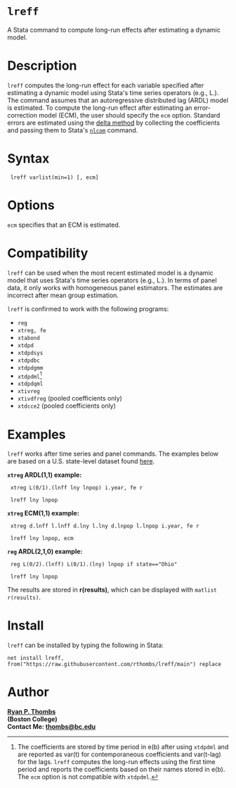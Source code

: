 # `lreff`
A Stata command to compute long-run effects after estimating a dynamic model.

# Description 
`lreff` computes the long-run effect for each variable specified after estimating a dynamic model
using Stata's time series operators (e.g., L.). The command assumes that an autoregressive distributed
lag (ARDL) model is estimated. To compute the long-run effect after estimating an error-correction model
(ECM), the user should specify the `ecm` option. Standard errors are estimated using the [delta method](https://www.stata.com/support/faqs/statistics/delta-method/) 
by collecting the coefficients and passing 
them to Stata's [`nlcom`](https://www.stata.com/manuals/rnlcom.pdf) command. 

# Syntax

     lreff varlist(min=1) [, ecm]

# Options

`ecm` specifies that an ECM is estimated.

# Compatibility

`lreff` can be used when the most recent estimated model is a dynamic model that uses Stata's time series
operators (e.g., L.). In terms of panel data, it only works with homogeneous panel estimators. The estimates are
incorrect after mean group estimation. 

`lreff` is confirmed to work with the following programs: 

- `reg` 
- `xtreg, fe` 
- `xtabond`
- `xtdpd`
- `xtdpdsys`
- `xtdpdbc` 
- `xtdpdgmm`
- `xtdpdml`[^1]
- `xtdpdqml` 
- `xtivreg`
- `xtivdfreg` (pooled coefficients only) 
- `xtdcce2` (pooled coefficients only)

[^1]: The coefficients are stored by time period in e(b) after using `xtdpdml` and are reported as var(t) for
contemporaneous coefficients and var(t-lag) for the lags. `lreff` computes the long-run effects using the 
first time period and reports the coefficients based on their names stored in e(b). The `ecm` option is not compatible
with `xtdpdml`.

# Examples

`lreff` works after time series and panel commands. The examples below are based on a U.S. state-level dataset found [here](https://github.com/rthombs/lreff/blob/main/state_data.dta). 

**`xtreg` ARDL(1,1) example:**  

     xtreg L(0/1).(lnff lny lnpop) i.year, fe r

     lreff lny lnpop

**`xtreg` ECM(1,1) example:**  

     xtreg d.lnff l.lnff d.lny l.lny d.lnpop l.lnpop i.year, fe r

     lreff lny lnpop, ecm 

**`reg` ARDL(2,1,0) example:** 

     reg L(0/2).(lnff) L(0/1).(lny) lnpop if state=="Ohio"

     lreff lny lnpop
     
The results are stored in **r(results)**, which can be displayed with `matlist r(results)`. 

# Install 

`lreff` can be installed by typing the following in Stata:

    net install lreff, from("https://raw.githubusercontent.com/rthombs/lreff/main") replace

# Author

[**Ryan P. Thombs**](ryanthombs.com)  
**(Boston College)**  
**Contact Me: [thombs@bc.edu](mailto:thombs@bc.edu)**





